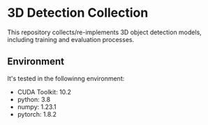 # 3D Detection Collection

This repository collects/re-implements 3D object detection models, including training and evaluation processes.


## Environment

It's tested in the followinng environment:

- CUDA Toolkit: 10.2
- python: 3.8
- numpy: 1.23.1
- pytorch: 1.8.2

